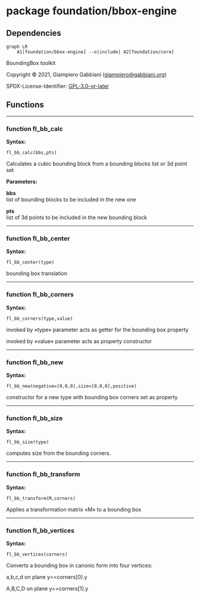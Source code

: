 # package foundation/bbox-engine

## Dependencies

```mermaid
graph LR
    A1[foundation/bbox-engine] --o|include| A2[foundation/core]
```

BoundingBox toolkit

Copyright © 2021, Giampiero Gabbiani (giampiero@gabbiani.org)

SPDX-License-Identifier: [GPL-3.0-or-later](https://spdx.org/licenses/GPL-3.0-or-later.html)


## Functions

---

### function fl_bb_calc

__Syntax:__

```text
fl_bb_calc(bbs,pts)
```

Calculates a cubic bounding block from a bounding blocks list or 3d point set


__Parameters:__

__bbs__  
list of bounding blocks to be included in the new one

__pts__  
list of 3d points to be included in the new bounding block


---

### function fl_bb_center

__Syntax:__

```text
fl_bb_center(type)
```

bounding box translation

---

### function fl_bb_corners

__Syntax:__

```text
fl_bb_corners(type,value)
```

invoked by «type» parameter acts as getter for the bounding box property

invoked by «value» parameter acts as property constructor


---

### function fl_bb_new

__Syntax:__

```text
fl_bb_new(negative=[0,0,0],size=[0,0,0],positive)
```

constructor for a new type with bounding box corners set as property

---

### function fl_bb_size

__Syntax:__

```text
fl_bb_size(type)
```

computes size from the bounding corners.

---

### function fl_bb_transform

__Syntax:__

```text
fl_bb_transform(M,corners)
```

Applies a transformation matrix «M» to a bounding box

---

### function fl_bb_vertices

__Syntax:__

```text
fl_bb_vertices(corners)
```

Converts a bounding box in canonic form into four vertices:

a,b,c,d on plane y==corners[0].y

A,B,C,D on plane y==corners[1].y


